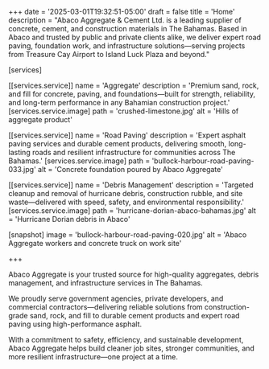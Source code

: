 +++
date = '2025-03-01T19:32:51-05:00'
draft = false
title = 'Home'
description = "Abaco Aggregate & Cement Ltd. is a leading supplier of concrete, cement, and construction materials in The Bahamas. Based in Abaco and trusted by public and private clients alike, we deliver expert road paving, foundation work, and infrastructure solutions—serving projects from Treasure Cay Airport to Island Luck Plaza and beyond."

[services]

  [[services.service]]
    name = 'Aggregate'
    description = 'Premium sand, rock, and fill for concrete, paving, and foundations—built for strength, reliability, and long-term performance in any Bahamian construction project.'
    [services.service.image]
      path = 'crushed-limestone.jpg'
      alt = 'Hills of aggregate product'

  [[services.service]]
    name = 'Road Paving'
    description = 'Expert asphalt paving services and durable cement products, delivering smooth, long-lasting roads and resilient infrastructure for communities across The Bahamas.'
    [services.service.image]
      path = 'bullock-harbour-road-paving-033.jpg'
      alt = 'Concrete foundation poured by Abaco Aggregate'

  [[services.service]]
    name = 'Debris Management'
    description = 'Targeted cleanup and removal of hurricane debris, construction rubble, and site waste—delivered with speed, safety, and environmental responsibility.'
    [services.service.image]
      path = 'hurricane-dorian-abaco-bahamas.jpg'
      alt = 'Hurricane Dorian debris in Abaco'

[snapshot]
  image = 'bullock-harbour-road-paving-020.jpg'
  alt = 'Abaco Aggregate workers and concrete truck on work site'

+++

<!-- Abaco Aggregate, your premier source for high-quality construction materials and services in the Bahamas. -->

<!-- From premium aggregates to top-tier cement and expert asphalt paving, we're committed to delivering excellence in every project we undertake. -->

<!-- With a focus on efficiency, safety, and community development, Abaco Aggregate is your trusted partner for building a sustainable future. -->

Abaco Aggregate is your trusted source for high-quality aggregates, debris management, and infrastructure services in The Bahamas.

We proudly serve government agencies, private developers, and commercial contractors—delivering reliable solutions from construction-grade sand, rock, and fill to durable cement products and expert road paving using high-performance asphalt.

With a commitment to safety, efficiency, and sustainable development, Abaco Aggregate helps build cleaner job sites, stronger communities, and more resilient infrastructure—one project at a time.